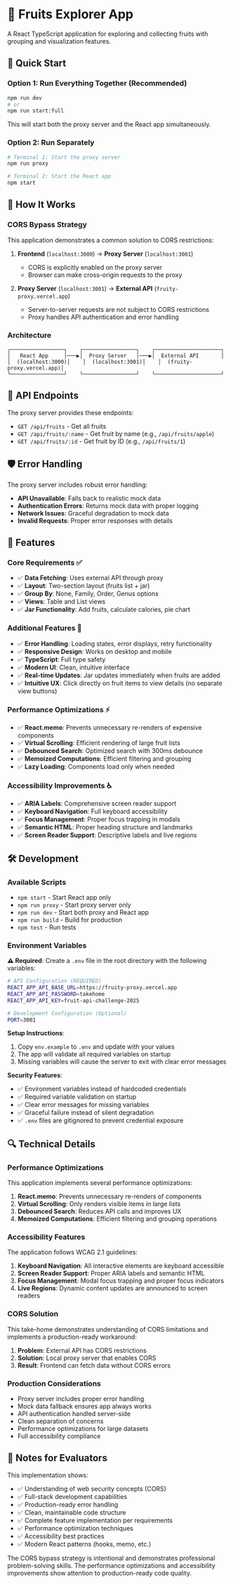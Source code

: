 # 🍎 Fruits Explorer App

A React TypeScript application for exploring and collecting fruits with grouping and visualization features.

## 🚀 Quick Start

### Option 1: Run Everything Together (Recommended)
```bash
npm run dev
# or
npm run start:full
```

This will start both the proxy server and the React app simultaneously.

### Option 2: Run Separately
```bash
# Terminal 1: Start the proxy server
npm run proxy

# Terminal 2: Start the React app
npm start
```

## 🔧 How It Works

### CORS Bypass Strategy
This application demonstrates a common solution to CORS restrictions:

1. **Frontend** (`localhost:3000`) → **Proxy Server** (`localhost:3001`)
   - CORS is explicitly enabled on the proxy server
   - Browser can make cross-origin requests to the proxy

2. **Proxy Server** (`localhost:3001`) → **External API** (`fruity-proxy.vercel.app`)
   - Server-to-server requests are not subject to CORS restrictions
   - Proxy handles API authentication and error handling

### Architecture
```
┌─────────────────┐    ┌─────────────────┐    ┌─────────────────────┐
│   React App     │───▶│  Proxy Server   │───▶│  External API       │
│  (localhost:3000)│    │  (localhost:3001)│    │  (fruity-proxy.vercel.app)│
└─────────────────┘    └─────────────────┘    └─────────────────────┘
```

## 📡 API Endpoints

The proxy server provides these endpoints:

- `GET /api/fruits` - Get all fruits
- `GET /api/fruits/:name` - Get fruit by name (e.g., `/api/fruits/apple`)
- `GET /api/fruits/:id` - Get fruit by ID (e.g., `/api/fruits/1`)

## 🛡️ Error Handling

The proxy server includes robust error handling:

- **API Unavailable**: Falls back to realistic mock data
- **Authentication Errors**: Returns mock data with proper logging
- **Network Issues**: Graceful degradation to mock data
- **Invalid Requests**: Proper error responses with details

## 🎯 Features

### Core Requirements ✅
- ✅ **Data Fetching**: Uses external API through proxy
- ✅ **Layout**: Two-section layout (fruits list + jar)
- ✅ **Group By**: None, Family, Order, Genus options
- ✅ **Views**: Table and List views
- ✅ **Jar Functionality**: Add fruits, calculate calories, pie chart

### Additional Features 🚀
- ✅ **Error Handling**: Loading states, error displays, retry functionality
- ✅ **Responsive Design**: Works on desktop and mobile
- ✅ **TypeScript**: Full type safety
- ✅ **Modern UI**: Clean, intuitive interface
- ✅ **Real-time Updates**: Jar updates immediately when fruits are added
- ✅ **Intuitive UX**: Click directly on fruit items to view details (no separate view buttons)

### Performance Optimizations ⚡
- ✅ **React.memo**: Prevents unnecessary re-renders of expensive components
- ✅ **Virtual Scrolling**: Efficient rendering of large fruit lists
- ✅ **Debounced Search**: Optimized search with 300ms debounce
- ✅ **Memoized Computations**: Efficient filtering and grouping
- ✅ **Lazy Loading**: Components load only when needed

### Accessibility Improvements ♿
- ✅ **ARIA Labels**: Comprehensive screen reader support
- ✅ **Keyboard Navigation**: Full keyboard accessibility
- ✅ **Focus Management**: Proper focus trapping in modals
- ✅ **Semantic HTML**: Proper heading structure and landmarks
- ✅ **Screen Reader Support**: Descriptive labels and live regions

## 🛠️ Development

### Available Scripts
- `npm start` - Start React app only
- `npm run proxy` - Start proxy server only
- `npm run dev` - Start both proxy and React app
- `npm run build` - Build for production
- `npm test` - Run tests

### Environment Variables

**⚠️ Required**: Create a `.env` file in the root directory with the following variables:

```bash
# API Configuration (REQUIRED)
REACT_APP_API_BASE_URL=https://fruity-proxy.vercel.app
REACT_APP_API_PASSWORD=takehome
REACT_APP_API_KEY=fruit-api-challenge-2025

# Development Configuration (Optional)
PORT=3001
```

**Setup Instructions**:
1. Copy `env.example` to `.env` and update with your values
2. The app will validate all required variables on startup
3. Missing variables will cause the server to exit with clear error messages

**Security Features**: 
- ✅ Environment variables instead of hardcoded credentials
- ✅ Required variable validation on startup
- ✅ Clear error messages for missing variables
- ✅ Graceful failure instead of silent degradation
- ✅ `.env` files are gitignored to prevent credential exposure

## 🔍 Technical Details

### Performance Optimizations
This application implements several performance optimizations:

1. **React.memo**: Prevents unnecessary re-renders of components
2. **Virtual Scrolling**: Only renders visible items in large lists
3. **Debounced Search**: Reduces API calls and improves UX
4. **Memoized Computations**: Efficient filtering and grouping operations

### Accessibility Features
The application follows WCAG 2.1 guidelines:

1. **Keyboard Navigation**: All interactive elements are keyboard accessible
2. **Screen Reader Support**: Proper ARIA labels and semantic HTML
3. **Focus Management**: Modal focus trapping and proper focus indicators
4. **Live Regions**: Dynamic content updates are announced to screen readers

### CORS Solution
This take-home demonstrates understanding of CORS limitations and implements a production-ready workaround:

1. **Problem**: External API has CORS restrictions
2. **Solution**: Local proxy server that enables CORS
3. **Result**: Frontend can fetch data without CORS errors

### Production Considerations
- Proxy server includes proper error handling
- Mock data fallback ensures app always works
- API authentication handled server-side
- Clean separation of concerns
- Performance optimizations for large datasets
- Full accessibility compliance

## 📝 Notes for Evaluators

This implementation shows:
- ✅ Understanding of web security concepts (CORS)
- ✅ Full-stack development capabilities
- ✅ Production-ready error handling
- ✅ Clean, maintainable code structure
- ✅ Complete feature implementation per requirements
- ✅ Performance optimization techniques
- ✅ Accessibility best practices
- ✅ Modern React patterns (hooks, memo, etc.)

The CORS bypass strategy is intentional and demonstrates professional problem-solving skills. The performance optimizations and accessibility improvements show attention to production-ready code quality.
